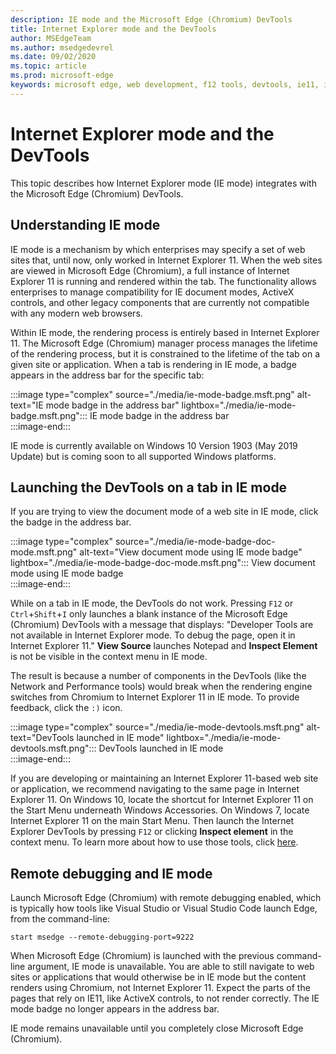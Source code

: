 ```yaml
---
description: IE mode and the Microsoft Edge (Chromium) DevTools
title: Internet Explorer mode and the DevTools
author: MSEdgeTeam
ms.author: msedgedevrel
ms.date: 09/02/2020
ms.topic: article
ms.prod: microsoft-edge
keywords: microsoft edge, web development, f12 tools, devtools, ie11, internet explorer 11, ie mode
---
```


# Internet Explorer mode and the DevTools  

This topic describes how Internet Explorer mode \(IE mode\) integrates with the Microsoft Edge \(Chromium\) DevTools.  

## Understanding IE mode  

IE mode is a mechanism by which enterprises may specify a set of web sites that, until now, only worked in Internet Explorer 11.  When the web sites are viewed in Microsoft Edge \(Chromium\), a full instance of Internet Explorer 11 is running and rendered within the tab.  The functionality allows enterprises to manage compatibility for IE document modes, ActiveX controls, and other legacy components that are currently not compatible with any modern web browsers.  

Within IE mode, the rendering process is entirely based in Internet Explorer 11.  The Microsoft Edge \(Chromium\) manager process manages the lifetime of the rendering process, but it is constrained to the lifetime of the tab on a given site or application.  When a tab is rendering in IE mode, a badge appears in the address bar for the specific tab:  

:::image type="complex" source="./media/ie-mode-badge.msft.png" alt-text="IE mode badge in the address bar" lightbox="./media/ie-mode-badge.msft.png":::
   IE mode badge in the address bar  
:::image-end:::  

IE mode is currently available on Windows 10 Version 1903 \(May 2019 Update\) but is coming soon to all supported Windows platforms.  

## Launching the DevTools on a tab in IE mode  

If you are trying to view the document mode of a web site in IE mode, click the badge in the address bar.  

:::image type="complex" source="./media/ie-mode-badge-doc-mode.msft.png" alt-text="View document mode using IE mode badge" lightbox="./media/ie-mode-badge-doc-mode.msft.png":::
   View document mode using IE mode badge  
:::image-end:::  

While on a tab in IE mode, the DevTools do not work.  Pressing `F12` or `Ctrl`+`Shift`+`I` only launches a blank instance of the Microsoft Edge \(Chromium\) DevTools with a message that displays:  "Developer Tools are not available in Internet Explorer mode.  To debug the page, open it in Internet Explorer 11."  **View Source** launches Notepad and **Inspect Element** is not be visible in the context menu in IE mode.  

The result is because a number of components in the DevTools \(like the Network and Performance tools\) would break when the rendering engine switches from Chromium to Internet Explorer 11 in IE mode.  To provide feedback, click the `:)` icon.  

:::image type="complex" source="./media/ie-mode-devtools.msft.png" alt-text="DevTools launched in IE mode" lightbox="./media/ie-mode-devtools.msft.png":::
   DevTools launched in IE mode  
:::image-end:::  

If you are developing or maintaining an Internet Explorer 11-based web site or application, we recommend navigating to the same page in Internet Explorer 11.  On Windows 10, locate the shortcut for Internet Explorer 11 on the Start Menu underneath Windows Accessories.  On Windows 7, locate Internet Explorer 11 on the main Start Menu.  Then launch the Internet Explorer DevTools by pressing `F12` or clicking **Inspect element** in the context menu.  To learn more about how to use those tools, click [here](/previous-versions/windows/internet-explorer/ie-developer/samples/bg182326(v%3dvs.85)).  

## Remote debugging and IE mode  

Launch Microsoft Edge \(Chromium\) with remote debugging enabled, which is typically how tools like Visual Studio or Visual Studio Code launch Edge, from the command-line:  

```shell
start msedge --remote-debugging-port=9222
```  

When Microsoft Edge \(Chromium\) is launched with the previous command-line argument, IE mode is unavailable.  You are able to still navigate to web sites or applications that would otherwise be in IE mode but the content renders using Chromium, not Internet Explorer 11.  Expect the parts of the pages that rely on IE11, like ActiveX controls, to not render correctly.  The IE mode badge no longer appears in the address bar.  

IE mode remains unavailable until you completely close Microsoft Edge \(Chromium\).  
